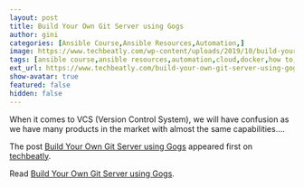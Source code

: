 ```yaml
---
layout: post
title: Build Your Own Git Server using Gogs
author: gini
categories: [Ansible Course,Ansible Resources,Automation,]
image: https://www.techbeatly.com/wp-content/uploads/2019/10/build-your-own-git-server-using-gogs-1024x498.png
tags: [ansible course,ansible resources,automation,cloud,docker,how to,infrastructre & hardware,build your own git server using gogs,gogs git server,gogs git service,how to use gogs,internal git server,setup your own git server,]
ext_url: https://www.techbeatly.com/build-your-own-git-server-using-gogs/
show-avatar: true
featured: false
hidden: false
---
```


<p>When it comes to VCS (Version Control System), we will have confusion as we have many products in the market with almost the same capabilities.&#46;&#46;&#46;</p>
<p>The post <a href="https://www.techbeatly.com/build-your-own-git-server-using-gogs/">Build Your Own Git Server using Gogs</a> appeared first on <a href="https://www.techbeatly.com">techbeatly</a>.</p>

Read [Build Your Own Git Server using Gogs](https://www.techbeatly.com/build-your-own-git-server-using-gogs/).